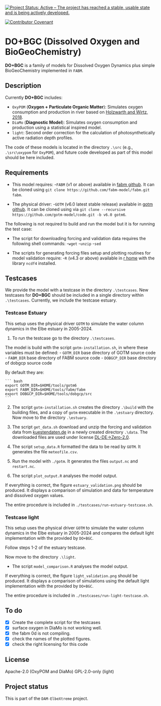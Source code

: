 <!--
SPDX-FileCopyrightText: 2025 Helmholtz-Zentrum hereon GmbH
SPDX-License-Identifier: CC0-1.0
SPDX-FileContributor Ovidio Garcia-Oliva <ovidio.garcia@hereon.de>
-->

<!--
[![Open Code](https://img.shields.io/badge/_%3C%2F%3E-open_code-92c02e?logo=gnometerminal&logoColor=lightblue&link=https://www.comses.net/resources/open-code-badge/)](LINK HERE)
[![DOI](https://zenodo.org/badge/DOI/10.5281/zenodo.8430014.svg)](LINK HERE)
[![JOSS status](https://joss.theoj.org/papers/84a737c77c6d676d0aefbcef8974b138/status.svg)](LINK HERE)
-->
[![Project Status: Active – The project has reached a stable, usable state and is being actively developed.](https://www.repostatus.org/badges/latest/active.svg)](https://www.repostatus.org/#active)
<!--
[![OpenSSF Best Practices](https://bestpractices.coreinfrastructure.org/projects/7240/badge)](https://bestpractices.coreinfrastructure.org/projects/7240)
-->
[![Contributor Covenant](https://img.shields.io/badge/Contributor%20Covenant-2.1-4baaaa.svg)](./doc/contributing/code_of_conduct.md)
<!-- For this we need to open the repo
[![REUSE status](https://api.reuse.software/badge/github.com/fsfe/reuse-tool)](https://api.reuse.software/info/codebase.helmholtz.cloud/mussel/netlogo-northsea-species)
-->
<!-- [![Prettier style](https://img.shields.io/badge/code_style-prettier-ff69b4.svg?style=flat-square)](https://github.com/prettier/prettier)
[![CodeFactor](https://www.codefactor.io/repository/github/platipodium/vinos/badge)](https://www.codefactor.io/repository/github/platipodium/vinos
[![Pipeline](https://codebase.helmholtz.cloud/mussel/netlogo-northsea-species/badges/main/pipeline.svg)](https://codebase.helmholtz.cloud/mussel/netlogo-northsea-species/-/pipelines) 
-->

# DO+BGC (Dissolved Oxygen and BioGeoChemistry)

**DO+BGC** is a family of models for Dissolved Oxygen Dynamics plus simple BioGeoChemistry implemented in `FABM`.

## Description

Currently **DO+BGC** includes:

* `OxyPOM` (**Oxygen + Particulate Organic Matter**): Simulates oxygen consumption and production in river based on [Holzwarth and Wirtz, 2018](https://doi.org/10.1016/j.ecss.2018.01.020).
* `DiaMo` (**Diagnostic Model**): Simulates oxygen consumption and production using a statistical inspired model.
* `light`: Second order correction for the calculation of photosynthetically active radiation depth profiles.

The code of these models is located in the directory `.\src` (e.g., `.\src\oxypom` for `OxyPOM`), and future code developed as part of this model should be here included.

## Requirements

* This model requires:
    -`FABM` (v1 or above) available in [fabm github](https://github.com/fabm-model/fabm/).
    It can be cloned using `git clone https://github.com/fabm-model/fabm.git fabm`.

* The physical driver:
    -`GOTM` (v6.0 latest stable release) available in [gotm github](https://github.com/orgs/gotm-model/repositories).
    It can be cloned using via `git clone --recursive https://github.com/gotm-model/code.git -b v6.0 gotm6`.

The following is not required to build and run the model but it is for running the test case:

* The script for downloading forcing and validation data requires the following shell commands:
    -`wget`
    -`unzip`
    -`sed`

* The scripts for generating forcing files setup and plotting routines for model validation require:
    -`R` (v4.3 or above) available in [r home](https://www.r-project.org/) with the library `ncdf4` installed.

## Testcases

We provide the model with a testcase in the directory `.\testcases`.
New testcases for **DO+BGC** should be included in a single directory within `.\testcases`.
Currently, we include the testcase estuary.

### Testcase Estuary

This setup uses the physical driver `GOTM` to simulate the water column dynamics in the Elbe estuary in 2005-2024.

1. To run the testcase go to the directory `.\testcases`.

The model is build with the script `gotm-installation.sh`, in where these variables must be defined:
    - `GOTM_DIR` base directory of GOTM source code
    - `FABM_DIR` base directory of FABM source code
    - `DOBGCP_DIR` base directory of dobgcp source code

By default they are:

    ``` bash
    export GOTM_DIR=$HOME/tools/gotm6
    export FABM_DIR=$HOME/tools/fabm/fabm
    export DOBGCP_DIR=$HOME/tools/dobgcp/src
    ```

2. The script `gotm-installation.sh` creates the directory `.\build` with the building files, and a copy of `gotm` executable in the `.\estuary` directory.
    Now move to the directory `.\estuary`.

3. The script `get_data.sh` download and unzip the forcing and validation data from [kuestendaten.de](https://www.kuestendaten.de) in a newly created directory `.\data`.
    The downloaded files are used under license [DL-DE->Zero-2.0](https://www.govdata.de/dl-de/zero-2-0).

4. The script `setup_data.R` formatted the data to be read by `GOTM`. It generates the file `meteofile.csv`.

5. Run the model with `./gotm`. It generates the files `output.nc` and `restart.nc`.

6. The script `plot_output.R` analyses the model output.

If everything is correct, the figure `estuary_validation.png` should be produced.
It displays a comparison of simulation and data for temperature and dissolved oxygen values.

The entire procedure is included in `./testcases/run-estuary-testcase.sh`.

### Testcase light

This setup uses the physical driver `GOTM` to simulate the water column dynamics in the Elbe estuary in 2005-2024 and compares the default light implementation with the provided by `DO+BGC`.

Follow steps 1-2 of the estuary testcase.

Now move to the directory `.\light`.

* The script `model_comparison.R` analyses the model output.

If everything is correct, the figure `light_validation.png` should be produced.
It displays a comparison of simulations using the default light implementation with the provided by `DO+BGC`.

The entire procedure is included in `./testcases/run-light-testcase.sh`.

## To do

-[x] Create the complete script for the testcases
-[x] surface oxygen in DiaMo is not working well.
-[x] the fabm 0d is not compiling.
-[x] check the names of the plotted figures.
-[x] check the right licensing for this code

## License

Apache-2.0 (OxyPOM and DiaMo)
GPL-2.0-only (light)

## Project status

This is part of the `DAM-ElbeXtreme` project.